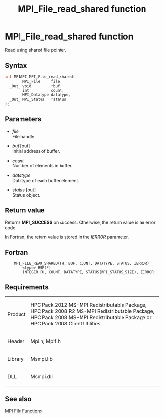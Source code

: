 ﻿---
title: MPI_File_read_shared function
TOCTitle: MPI_File_read_shared function
ms:assetid: 6606a12a-6ea7-4de3-998a-1e2cd3950817
ms:mtpsurl: https://msdn.microsoft.com/en-us/library/Dn473351(v=VS.85)
ms:contentKeyID: 59360887
ms.date: 03/28/2018
mtps_version: v=VS.85
f1_keywords:
- MPI_FILE_READ_SHARED
- mpif/MPI_File_read_shared
- mpi/MPI_FILE_READ_SHARED
dev_langs:
- C++
- C
---

# MPI\_File\_read\_shared function

Read using shared file pointer.

## Syntax

``` c++
int MPIAPI MPI_File_read_shared(
        MPI_File     file,
  _Out_ void         *buf,
        int          count,
        MPI_Datatype datatype,
  _Out_ MPI_Status   *status
);
```

## Parameters

  - *file*  
    File handle.

  - *buf* \[out\]  
    Initial address of buffer.

  - *count*  
    Number of elements in buffer.

  - *datatype*  
    Datatype of each buffer element.

  - *status* \[out\]  
    Status object.

## Return value

Returns **MPI\_SUCCESS** on success. Otherwise, the return value is an error code.

In Fortran, the return value is stored in the *IERROR* parameter.

## Fortran

``` FORTRAN
    MPI_FILE_READ_SHARED(FH, BUF, COUNT, DATATYPE, STATUS, IERROR)
        <type> BUF(*)
        INTEGER FH, COUNT, DATATYPE, STATUS(MPI_STATUS_SIZE), IERROR
```

## Requirements

<table>
<colgroup>
<col/>
<col/>
</colgroup>
<tbody>
<tr class="odd">
<td><p>Product</p></td>
<td><p>HPC Pack 2012 MS-MPI Redistributable Package, HPC Pack 2008 R2 MS-MPI Redistributable Package, HPC Pack 2008 MS-MPI Redistributable Package or HPC Pack 2008 Client Utilities</p></td>
</tr>
<tr class="even">
<td><p>Header</p></td>
<td>Mpi.h;
Mpif.h</td>
</tr>
<tr class="odd">
<td><p>Library</p></td>
<td>Msmpi.lib</td>
</tr>
<tr class="even">
<td><p>DLL</p></td>
<td>Msmpi.dll</td>
</tr>
</tbody>
</table>


## See also

[MPI File Functions](mpi-file-functions.md)

